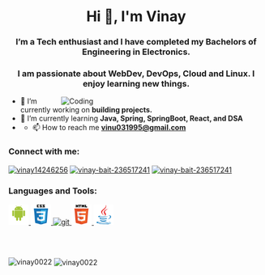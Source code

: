 <h1 align="center">Hi 👋, I'm Vinay</h1>
<h3 align="center">I’m a Tech enthusiast and I have completed my Bachelors of Engineering in Electronics.</h3>
<h3 align="center">I am passionate about WebDev, DevOps, Cloud and Linux. I enjoy learning new things.</h3>
<!-- <img align="right" alt="Coding" width="400" src="https://c.tenor.com/2uyENRmiUt0AAAAC/coding.gif"> -->
<img align="right" alt="Coding" width="400" src="https://media.tenor.com/D2H0hPltOdYAAAAd/golden-boy-fake-keyboard-programing-coding-paper-book.gif">


- 🌱 I’m currently working on **building projects.**
- 🌱 I’m currently learning **Java, Spring, SpringBoot, React, and DSA**
- - 📫 How to reach me **vinu031995@gmail.com**



<h3 align="left">Connect with me:</h3>
<p align="left">
  <a href="https://twitter.com/vinay14246256" target="blank"><img align="center" src="https://raw.githubusercontent.com/rahuldkjain/github-profile-readme-generator/master/src/images/icons/Social/twitter.svg" alt="vinay14246256" height="30" width="40" /></a>
<a href="https://linkedin.com/in/vinay-bait-236517241" target="_blank"><img align="center" src="https://raw.githubusercontent.com/rahuldkjain/github-profile-readme-generator/master/src/images/icons/Social/linked-in-alt.svg" alt="vinay-bait-236517241" height="30" width="40" /></a>
<a href="https://leetcode.com/Vinay002/" target="blank"><img align="center" src="https://raw.githubusercontent.com/rahuldkjain/github-profile-readme-generator/master/src/images/icons/Social/leet-code.svg" alt" alt="vinay-bait-236517241" height="30" width="40" /></a>
</p>

<h3 align="left">Languages and Tools:</h3>
<p align="left"> <a href="https://developer.android.com" target="_blank" rel="noreferrer"> <img src="https://raw.githubusercontent.com/devicons/devicon/master/icons/android/android-original-wordmark.svg" alt="android" width="40" height="40"/> </a> <a href="https://www.w3schools.com/css/" target="_blank" rel="noreferrer"> <img src="https://raw.githubusercontent.com/devicons/devicon/master/icons/css3/css3-original-wordmark.svg" alt="css3" width="40" height="40"/> </a> <a href="https://git-scm.com/" target="_blank" rel="noreferrer"> <img src="https://www.vectorlogo.zone/logos/git-scm/git-scm-icon.svg" alt="git" width="40" height="40"/> </a> <a href="https://www.w3.org/html/" target="_blank" rel="noreferrer"> <img src="https://raw.githubusercontent.com/devicons/devicon/master/icons/html5/html5-original-wordmark.svg" alt="html5" width="40" height="40"/> </a> <a href="https://www.java.com" target="_blank" rel="noreferrer"> <img src="https://raw.githubusercontent.com/devicons/devicon/master/icons/java/java-original.svg" alt="java" width="40" height="40"/> </a> </p>
<br/>
<br/>
<p><img align="left" src="https://github-readme-stats.vercel.app/api/top-langs?username=vinay0022&show_icons=true&locale=en&layout=compact&bg_color=00000000" alt="vinay0022" /></p>

<p>&nbsp;<img align="center" src="https://github-readme-stats.vercel.app/api?username=vinay0022&show_icons=true&locale=en&bg_color=00000000" alt="vinay0022" /></p>

